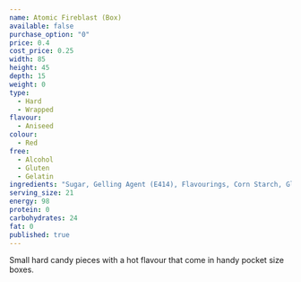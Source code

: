 ```yaml
---
name: Atomic Fireblast (Box)
available: false
purchase_option: "0"
price: 0.4
cost_price: 0.25
width: 85
height: 45
depth: 15
weight: 0
type: 
  - Hard
  - Wrapped
flavour: 
  - Aniseed
colour: 
  - Red
free: 
  - Alcohol
  - Gluten
  - Gelatin
ingredients: "Sugar, Gelling Agent (E414), Flavourings, Corn Starch, Glazing Agent (Carnauba Wax), Colours: E129, E171"
serving_size: 21
energy: 98
protein: 0
carbohydrates: 24
fat: 0
published: true
---
```


Small hard candy pieces with a hot flavour that come in handy pocket size boxes.
